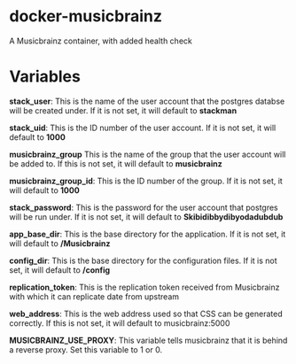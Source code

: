 # docker-musicbrainz
A Musicbrainz container, with added health check

# Variables
**stack_user**: This is the name of the user account that the postgres databse will be created under. If it is not set, it will default to **stackman**

**stack_uid**: This is the ID number of the user account. If it is not set, it will default to **1000**

**musicbrainz_group** This is the name of the group that the user account will be added to. If this is not set, it will default to **musicbrainz**

**musicbrainz_group_id**: This is the ID number of the group. If it is not set, it will default to **1000**

**stack_password**: This is the password for the user account that postgres will be run under. If it is not set, it will default to **Skibidibbydibyodadubdub**

**app_base_dir**: This is the base directory for the application. If it is not set, it will default to **/Musicbrainz**

**config_dir**: This is the base directory for the configuration files. If it is not set, it will default to **/config**

**replication_token**: This is the replication token received from Musicbrainz with which it can replicate date from upstream

**web_address**: This is the web address used so that CSS can be generated correctly. If this is not set, it will default to musicbrainz:5000

**MUSICBRAINZ_USE_PROXY**: This variable tells musicbrainz that it is behind a reverse proxy. Set this variable to 1 or 0. 